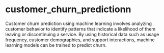 # customer_churn_predictionn
Customer churn prediction using machine learning involves analyzing customer behavior to identify patterns that indicate a likelihood of them leaving or discontinuing a service. By using historical data such as usage frequency, customer demographics, and support interactions, machine learning models can be trained to predict churn.
